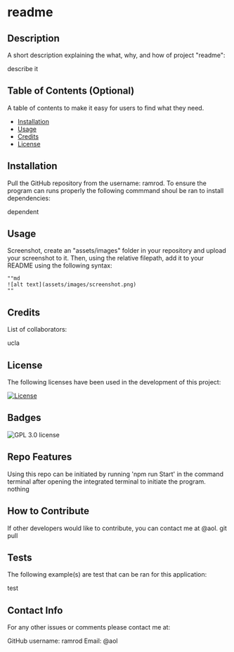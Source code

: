 # readme
  
## Description

A short description explaining the what, why, and how of project "readme":

 describe it

## Table of Contents (Optional)

A table of contents to make it easy for users to find what they need.

- [Installation](#installation)
- [Usage](#usage)
- [Credits](#credits)
- [License](#license)

## Installation

Pull the GitHub repository from the username: ramrod. To ensure the program can runs properly the following commmand shoul be ran to install dependencies:

dependent

## Usage

Screenshot, create an "assets/images" folder in your repository and upload your screenshot to it. Then, using the relative filepath, add it to your README using the following syntax:

    ""md
    ![alt text](assets/images/screenshot.png)
    ""

## Credits

List of collaborators:

ucla

## License

The following licenses have been used in the development of this project:

[![License](https://img.shields.io/badge/License-GPL%203.0-blue)](https://opensource.org/licenses/GPL-3.0)

## Badges

![GPL 3.0 license](https://img.shields.io/badge/License-GPL%203.0-blue)

## Repo Features

Using this repo can be initiated by running 'npm run Start' in the command terminal after opening the integrated terminal to initiate the program. nothing

## How to Contribute

If other developers would like to contribute, you can contact me at @aol. git pull

## Tests

The following example(s) are test that can be ran for this application:

test

## Contact Info

For any other issues or comments please contact me at:

GitHub username: ramrod
Email: @aol